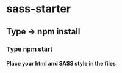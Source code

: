# sass-starter

## Type -> npm install
### Type npm start

#### Place your html and SASS style in the files
